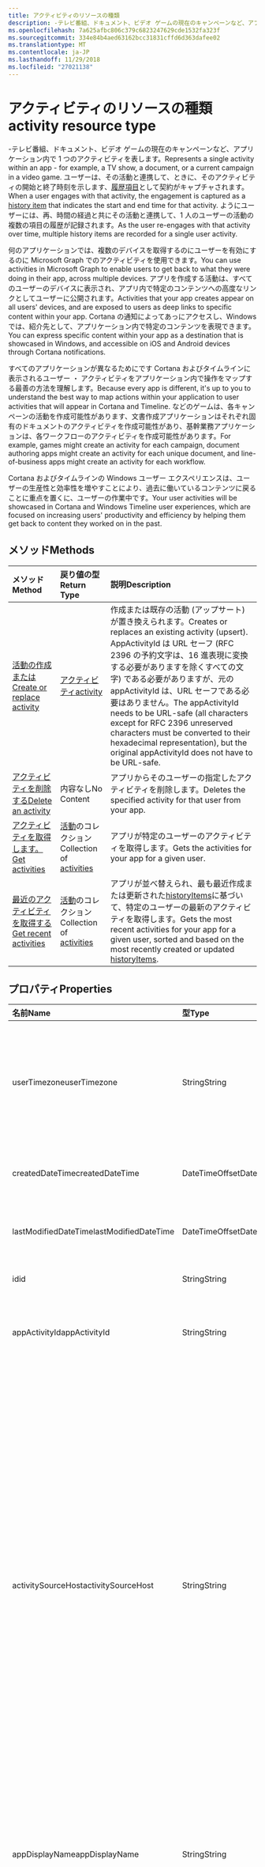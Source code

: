 ```yaml
---
title: アクティビティのリソースの種類
description: -テレビ番組、ドキュメント、ビデオ ゲームの現在のキャンペーンなど、アプリケーション内で 1 つのアクティビティを表します。 ユーザーは、その活動と連携して、ときに、そのアクティビティの開始と終了時刻を示す履歴項目として契約がキャプチャされます。 ようにユーザーには、再、時間の経過と共にその活動と連携して、1 人のユーザーの活動の複数の項目の履歴が記録されます。
ms.openlocfilehash: 7a625afbc806c379c6823247629cde1532fa323f
ms.sourcegitcommit: 334e84b4aed63162bcc31831cffd6d363dafee02
ms.translationtype: MT
ms.contentlocale: ja-JP
ms.lasthandoff: 11/29/2018
ms.locfileid: "27021138"
---
```

# <a name="activity-resource-type"></a><span data-ttu-id="28d17-105">アクティビティのリソースの種類</span><span class="sxs-lookup"><span data-stu-id="28d17-105">activity resource type</span></span>

<span data-ttu-id="28d17-106">-テレビ番組、ドキュメント、ビデオ ゲームの現在のキャンペーンなど、アプリケーション内で 1 つのアクティビティを表します。</span><span class="sxs-lookup"><span data-stu-id="28d17-106">Represents a single activity within an app - for example, a TV show, a document, or a current campaign in a video game.</span></span> <span data-ttu-id="28d17-107">ユーザーは、その活動と連携して、ときに、そのアクティビティの開始と終了時刻を示します、[履歴項目](projectrome-historyitem.md)として契約がキャプチャされます。</span><span class="sxs-lookup"><span data-stu-id="28d17-107">When a user engages with that activity, the engagement is captured as a [history item](projectrome-historyitem.md) that indicates the start and end time for that activity.</span></span> <span data-ttu-id="28d17-108">ようにユーザーには、再、時間の経過と共にその活動と連携して、1 人のユーザーの活動の複数の項目の履歴が記録されます。</span><span class="sxs-lookup"><span data-stu-id="28d17-108">As the user re-engages with that activity over time, multiple history items are recorded for a single user activity.</span></span>

<span data-ttu-id="28d17-109">何のアプリケーションでは、複数のデバイスを取得するのにユーザーを有効にするのに Microsoft Graph でのアクティビティを使用できます。</span><span class="sxs-lookup"><span data-stu-id="28d17-109">You can use activities in Microsoft Graph to enable users to get back to what they were doing in their app, across multiple devices.</span></span> <span data-ttu-id="28d17-110">アプリを作成する活動は、すべてのユーザーのデバイスに表示され、アプリ内で特定のコンテンツへの高度なリンクとしてユーザーに公開されます。</span><span class="sxs-lookup"><span data-stu-id="28d17-110">Activities that your app creates appear on all users' devices, and are exposed to users as deep links to specific content within your app.</span></span> <span data-ttu-id="28d17-111">Cortana の通知によってあっにアクセスし、Windows では、紹介先として、アプリケーション内で特定のコンテンツを表現できます。</span><span class="sxs-lookup"><span data-stu-id="28d17-111">You can express specific content within your app as a destination that is showcased in Windows, and accessible on iOS and Android devices through Cortana notifications.</span></span>

<span data-ttu-id="28d17-112">すべてのアプリケーションが異なるためにです Cortana およびタイムラインに表示されるユーザー ・ アクティビティをアプリケーション内で操作をマップする最善の方法を理解します。</span><span class="sxs-lookup"><span data-stu-id="28d17-112">Because every app is different, it's up to you to understand the best way to map actions within your application to user activities that will appear in Cortana and Timeline.</span></span> <span data-ttu-id="28d17-113">などのゲームは、各キャンペーンの活動を作成可能性があります、文書作成アプリケーションはそれぞれ固有のドキュメントのアクティビティを作成可能性があり、基幹業務アプリケーションは、各ワークフローのアクティビティを作成可能性があります。</span><span class="sxs-lookup"><span data-stu-id="28d17-113">For example, games might create an activity for each campaign, document authoring apps might create an activity for each unique document, and line-of-business apps might create an activity for each workflow.</span></span>

<span data-ttu-id="28d17-114">Cortana およびタイムラインの Windows ユーザー エクスペリエンスは、ユーザーの生産性と効率性を増やすことにより、過去に働いているコンテンツに戻ることに重点を置くに、ユーザーの作業中です。</span><span class="sxs-lookup"><span data-stu-id="28d17-114">Your user activities will be showcased in Cortana and Windows Timeline user experiences, which are focused on increasing users' productivity and efficiency by helping them get back to content they worked on in the past.</span></span>

## <a name="methods"></a><span data-ttu-id="28d17-115">メソッド</span><span class="sxs-lookup"><span data-stu-id="28d17-115">Methods</span></span>

|<span data-ttu-id="28d17-116">メソッド</span><span class="sxs-lookup"><span data-stu-id="28d17-116">Method</span></span> | <span data-ttu-id="28d17-117">戻り値の型</span><span class="sxs-lookup"><span data-stu-id="28d17-117">Return Type</span></span> | <span data-ttu-id="28d17-118">説明</span><span class="sxs-lookup"><span data-stu-id="28d17-118">Description</span></span>|
|:------|:------------|:-----------|
|[<span data-ttu-id="28d17-119">活動の作成または</span><span class="sxs-lookup"><span data-stu-id="28d17-119">Create or replace activity</span></span>](../api/projectrome-put-activity.md) | [<span data-ttu-id="28d17-120">アクティビティ</span><span class="sxs-lookup"><span data-stu-id="28d17-120">activity</span></span>](projectrome-activity.md) |<span data-ttu-id="28d17-121">作成または既存の活動 (アップサート) が置き換えられます。</span><span class="sxs-lookup"><span data-stu-id="28d17-121">Creates or replaces an existing activity (upsert).</span></span> <span data-ttu-id="28d17-122">AppActivityId は URL セーフ (RFC 2396 の予約文字は、16 進表現に変換する必要がありますを除くすべての文字) である必要がありますが、元の appActivityId は、URL セーフである必要はありません。</span><span class="sxs-lookup"><span data-stu-id="28d17-122">The appActivityId needs to be URL-safe (all characters except for RFC 2396 unreserved characters must be converted to their hexadecimal representation), but the original appActivityId does not have to be URL-safe.</span></span> |
|[<span data-ttu-id="28d17-123">アクティビティを削除する</span><span class="sxs-lookup"><span data-stu-id="28d17-123">Delete an activity</span></span>](../api/projectrome-delete-activity.md) | <span data-ttu-id="28d17-124">内容なし</span><span class="sxs-lookup"><span data-stu-id="28d17-124">No Content</span></span> | <span data-ttu-id="28d17-125">アプリからそのユーザーの指定したアクティビティを削除します。</span><span class="sxs-lookup"><span data-stu-id="28d17-125">Deletes the specified activity for that user from your app.</span></span>|
|[<span data-ttu-id="28d17-126">アクティビティを取得します。</span><span class="sxs-lookup"><span data-stu-id="28d17-126">Get activities</span></span>](../api/projectrome-get-activities.md) | <span data-ttu-id="28d17-127">[活動](projectrome-activity.md)のコレクション</span><span class="sxs-lookup"><span data-stu-id="28d17-127">Collection of [activities](projectrome-activity.md)</span></span> | <span data-ttu-id="28d17-128">アプリが特定のユーザーのアクティビティを取得します。</span><span class="sxs-lookup"><span data-stu-id="28d17-128">Gets the activities for your app for a given user.</span></span>|
|[<span data-ttu-id="28d17-129">最近のアクティビティを取得する</span><span class="sxs-lookup"><span data-stu-id="28d17-129">Get recent activities</span></span>](../api/projectrome-get-recent-activities.md) | <span data-ttu-id="28d17-130">[活動](projectrome-activity.md)のコレクション</span><span class="sxs-lookup"><span data-stu-id="28d17-130">Collection of [activities](projectrome-activity.md)</span></span> | <span data-ttu-id="28d17-131">アプリが並べ替えられ、最も最近作成または更新された[historyItems](projectrome-historyitem.md)に基づいて、特定のユーザーの最新のアクティビティを取得します。</span><span class="sxs-lookup"><span data-stu-id="28d17-131">Gets the most recent activities for your app for a given user, sorted and based on the most recently created or updated [historyItems](projectrome-historyitem.md).</span></span>|

## <a name="properties"></a><span data-ttu-id="28d17-132">プロパティ</span><span class="sxs-lookup"><span data-stu-id="28d17-132">Properties</span></span>

|<span data-ttu-id="28d17-133">名前</span><span class="sxs-lookup"><span data-stu-id="28d17-133">Name</span></span> | <span data-ttu-id="28d17-134">型</span><span class="sxs-lookup"><span data-stu-id="28d17-134">Type</span></span> | <span data-ttu-id="28d17-135">説明</span><span class="sxs-lookup"><span data-stu-id="28d17-135">Description</span></span>|
|:----|:-----|:-----------|
|<span data-ttu-id="28d17-136">userTimezone</span><span class="sxs-lookup"><span data-stu-id="28d17-136">userTimezone</span></span> | <span data-ttu-id="28d17-137">String</span><span class="sxs-lookup"><span data-stu-id="28d17-137">String</span></span> | <span data-ttu-id="28d17-138">省略可能。</span><span class="sxs-lookup"><span data-stu-id="28d17-138">Optional.</span></span> <span data-ttu-id="28d17-139">活動の作成時に配置されましたユーザーのデバイスのアクティビティを生成するために使用するタイム ゾーンクロスプラット フォーム形式をサポートするために、Olson の Id として指定された値です。</span><span class="sxs-lookup"><span data-stu-id="28d17-139">The timezone in which the user's device used to generate the activity was located at activity creation time; values supplied as Olson IDs in order to support cross-platform representation.</span></span>|
|<span data-ttu-id="28d17-140">createdDateTime</span><span class="sxs-lookup"><span data-stu-id="28d17-140">createdDateTime</span></span> | <span data-ttu-id="28d17-141">DateTimeOffset</span><span class="sxs-lookup"><span data-stu-id="28d17-141">DateTimeOffset</span></span> | <span data-ttu-id="28d17-142">サーバーで設定します。</span><span class="sxs-lookup"><span data-stu-id="28d17-142">Set by the server.</span></span> <span data-ttu-id="28d17-143">サーバー上にオブジェクトが作成されたときの utc 日時。</span><span class="sxs-lookup"><span data-stu-id="28d17-143">DateTime in UTC when the object was created on the server.</span></span> |
|<span data-ttu-id="28d17-144">lastModifiedDateTime</span><span class="sxs-lookup"><span data-stu-id="28d17-144">lastModifiedDateTime</span></span> | <span data-ttu-id="28d17-145">DateTimeOffset</span><span class="sxs-lookup"><span data-stu-id="28d17-145">DateTimeOffset</span></span> | <span data-ttu-id="28d17-146">サーバーで設定します。</span><span class="sxs-lookup"><span data-stu-id="28d17-146">Set by the server.</span></span> <span data-ttu-id="28d17-147">サーバー上にオブジェクトが変更されたときの utc 日時。</span><span class="sxs-lookup"><span data-stu-id="28d17-147">DateTime in UTC when the object was modified on the server.</span></span> |
|<span data-ttu-id="28d17-148">id</span><span class="sxs-lookup"><span data-stu-id="28d17-148">id</span></span> | <span data-ttu-id="28d17-149">String</span><span class="sxs-lookup"><span data-stu-id="28d17-149">String</span></span> | <span data-ttu-id="28d17-150">サーバーによって生成される ID が URL に対応するために使用します。</span><span class="sxs-lookup"><span data-stu-id="28d17-150">Server-generated ID used for URL addressing.</span></span>|
|<span data-ttu-id="28d17-151">appActivityId</span><span class="sxs-lookup"><span data-stu-id="28d17-151">appActivityId</span></span> | <span data-ttu-id="28d17-152">String</span><span class="sxs-lookup"><span data-stu-id="28d17-152">String</span></span> | <span data-ttu-id="28d17-153">必須。</span><span class="sxs-lookup"><span data-stu-id="28d17-153">Required.</span></span> <span data-ttu-id="28d17-154">呼び出し元によって、不変をその後提供された - アプリケーションのコンテキストで一意のアクティビティ ID です。</span><span class="sxs-lookup"><span data-stu-id="28d17-154">The unique activity ID in the context of the app - supplied by caller and immutable thereafter.</span></span>|
|<span data-ttu-id="28d17-155">activitySourceHost</span><span class="sxs-lookup"><span data-stu-id="28d17-155">activitySourceHost</span></span> | <span data-ttu-id="28d17-156">String</span><span class="sxs-lookup"><span data-stu-id="28d17-156">String</span></span> | <span data-ttu-id="28d17-157">必須。</span><span class="sxs-lookup"><span data-stu-id="28d17-157">Required.</span></span> <span data-ttu-id="28d17-158">アプリケーションのクロスプラット フォームの id のマッピングを表すドメインの URL です。</span><span class="sxs-lookup"><span data-stu-id="28d17-158">URL for the domain representing the cross-platform identity mapping for the app.</span></span> <span data-ttu-id="28d17-159">マッピングは、ドメインでホストされている JSON ファイルとして、ストアドや Windows デベロッパー センターを使用して構成できます。</span><span class="sxs-lookup"><span data-stu-id="28d17-159">Mapping is stored either as a JSON file hosted on the domain or configurable via Windows Dev Center.</span></span> <span data-ttu-id="28d17-160">JSON ファイルは、クロス プラットフォーム アプリケーション識別子の名前はまたはトップ レベルのドメイン レベルのいずれか、"HTTPS"ドメインのルートでホストされていますとサブのドメインが含まれます。</span><span class="sxs-lookup"><span data-stu-id="28d17-160">The JSON file is named cross-platform-app-identifiers and is hosted at root of your HTTPS domain, either at the top level domain or include a sub domain.</span></span> <span data-ttu-id="28d17-161">例: https://contoso.com または https://myapp.contoso.com。しかし、https://myapp.contoso.com/somepath は無効です。</span><span class="sxs-lookup"><span data-stu-id="28d17-161">For example: https://contoso.com or https://myapp.contoso.com but NOT https://myapp.contoso.com/somepath.</span></span> <span data-ttu-id="28d17-162">クロスプラット フォームのアプリケーション id ごと、一意のファイルおよびドメイン (またはサブドメイン) をすることが必要です。</span><span class="sxs-lookup"><span data-stu-id="28d17-162">You must have a unique file and domain (or sub domain) per cross-platform app identity.</span></span> <span data-ttu-id="28d17-163">たとえば、PowerPoint と Word の別のファイルとドメインが必要です。</span><span class="sxs-lookup"><span data-stu-id="28d17-163">For example, a separate file and domain is needed for Word vs. PowerPoint.</span></span>|
|<span data-ttu-id="28d17-164">appDisplayName</span><span class="sxs-lookup"><span data-stu-id="28d17-164">appDisplayName</span></span> | <span data-ttu-id="28d17-165">String</span><span class="sxs-lookup"><span data-stu-id="28d17-165">String</span></span> | <span data-ttu-id="28d17-166">省略可能。</span><span class="sxs-lookup"><span data-stu-id="28d17-166">Optional.</span></span> <span data-ttu-id="28d17-167">アプリケーションがユーザーのローカル デバイスにインストールされていない場合の場合に使用するための活動を生成するために使用するアプリケーションの短い説明です。</span><span class="sxs-lookup"><span data-stu-id="28d17-167">Short text description of the app used to generate the activity for use in cases when the app is not installed on the user’s local device.</span></span>|
|<span data-ttu-id="28d17-168">activationUrl</span><span class="sxs-lookup"><span data-stu-id="28d17-168">activationUrl</span></span> | <span data-ttu-id="28d17-169">String</span><span class="sxs-lookup"><span data-stu-id="28d17-169">String</span></span> | <span data-ttu-id="28d17-170">必須。</span><span class="sxs-lookup"><span data-stu-id="28d17-170">Required.</span></span> <span data-ttu-id="28d17-171">AppId によって表される最適なネイティブの経験ではアクティビティを起動するために使用する URL です。</span><span class="sxs-lookup"><span data-stu-id="28d17-171">URL used to launch the activity in the best native experience represented by the appId.</span></span> <span data-ttu-id="28d17-172">ネイティブ アプリケーションが存在しない場合は、web ベースのアプリケーションを起動する場合があります。</span><span class="sxs-lookup"><span data-stu-id="28d17-172">Might launch a web-based app if no native app exists.</span></span>|
|<span data-ttu-id="28d17-173">fallbackUrl</span><span class="sxs-lookup"><span data-stu-id="28d17-173">fallbackUrl</span></span> | <span data-ttu-id="28d17-174">String</span><span class="sxs-lookup"><span data-stu-id="28d17-174">String</span></span> | <span data-ttu-id="28d17-175">省略可能。</span><span class="sxs-lookup"><span data-stu-id="28d17-175">Optional.</span></span> <span data-ttu-id="28d17-176">URL が利用可能な場合は、web ベースのアプリケーションでは、アクティビティの起動に使用します。</span><span class="sxs-lookup"><span data-stu-id="28d17-176">URL used to launch the activity in a web-based app, if available.</span></span>|
|<span data-ttu-id="28d17-177">contentUrl</span><span class="sxs-lookup"><span data-stu-id="28d17-177">contentUrl</span></span> | <span data-ttu-id="28d17-178">String</span><span class="sxs-lookup"><span data-stu-id="28d17-178">String</span></span> | <span data-ttu-id="28d17-179">省略可能。</span><span class="sxs-lookup"><span data-stu-id="28d17-179">Optional.</span></span> <span data-ttu-id="28d17-180">ネイティブまたは web ベースのアプリケーションの操作 (たとえば、RSS フィード内のアイテムへのポインター) の外部コンテンツを表示できる場合に使用されます。</span><span class="sxs-lookup"><span data-stu-id="28d17-180">Used in the event the content can be rendered outside of a native or web-based app experience (for example, a pointer to an item in an RSS feed).</span></span>|
|<span data-ttu-id="28d17-181">visualElements</span><span class="sxs-lookup"><span data-stu-id="28d17-181">visualElements</span></span>| [<span data-ttu-id="28d17-182">visualInfo</span><span class="sxs-lookup"><span data-stu-id="28d17-182">visualInfo</span></span>](../resources/projectrome-visualinfo.md) | <span data-ttu-id="28d17-183">必須。</span><span class="sxs-lookup"><span data-stu-id="28d17-183">Required.</span></span> <span data-ttu-id="28d17-184">エクスペリエンスの利用状況を表示する情報を格納しているオブジェクト</span><span class="sxs-lookup"><span data-stu-id="28d17-184">The object containing information to render the activity in the UX.</span></span>|
|<span data-ttu-id="28d17-185">contentInfo</span><span class="sxs-lookup"><span data-stu-id="28d17-185">contentInfo</span></span> | <span data-ttu-id="28d17-186">JSON オブジェクトの型指定されていません。</span><span class="sxs-lookup"><span data-stu-id="28d17-186">Untyped JSON object</span></span> | <span data-ttu-id="28d17-187">省略可能。</span><span class="sxs-lookup"><span data-stu-id="28d17-187">Optional.</span></span> <span data-ttu-id="28d17-188">[Schema.org](https://schema.org)の構文に従ってコンテンツの拡張の説明を %ld 個の JSON データのカスタムの一部。</span><span class="sxs-lookup"><span data-stu-id="28d17-188">A custom piece of data - JSON-LD extensible description of content according to [schema.org](https://schema.org) syntax.</span></span>|
|<span data-ttu-id="28d17-189">expirationDateTime</span><span class="sxs-lookup"><span data-stu-id="28d17-189">expirationDateTime</span></span> | <span data-ttu-id="28d17-190">DateTimeOffset</span><span class="sxs-lookup"><span data-stu-id="28d17-190">DateTimeOffset</span></span> | <span data-ttu-id="28d17-191">サーバーで設定します。</span><span class="sxs-lookup"><span data-stu-id="28d17-191">Set by the server.</span></span> <span data-ttu-id="28d17-192">オブジェクトは、サーバー上で有効期限が切れたときの utc 日時。</span><span class="sxs-lookup"><span data-stu-id="28d17-192">DateTime in UTC when the object expired on the server.</span></span>|
|<span data-ttu-id="28d17-193">status</span><span class="sxs-lookup"><span data-stu-id="28d17-193">status</span></span> | <span data-ttu-id="28d17-194">status</span><span class="sxs-lookup"><span data-stu-id="28d17-194">status</span></span> | <span data-ttu-id="28d17-195">サーバーで設定します。</span><span class="sxs-lookup"><span data-stu-id="28d17-195">Set by the server.</span></span> <span data-ttu-id="28d17-196">有効なオブジェクトを識別するために使用する状態コードです。</span><span class="sxs-lookup"><span data-stu-id="28d17-196">A status code used to identify valid objects.</span></span> <span data-ttu-id="28d17-197">値: アクティブな場合、更新、削除、無視されます。</span><span class="sxs-lookup"><span data-stu-id="28d17-197">Values: active, updated, deleted, ignored.</span></span>|

## <a name="relationships"></a><span data-ttu-id="28d17-198">リレーションシップ</span><span class="sxs-lookup"><span data-stu-id="28d17-198">Relationships</span></span>

|<span data-ttu-id="28d17-199">リレーションシップ</span><span class="sxs-lookup"><span data-stu-id="28d17-199">Relationship</span></span> | <span data-ttu-id="28d17-200">型</span><span class="sxs-lookup"><span data-stu-id="28d17-200">Type</span></span> | <span data-ttu-id="28d17-201">説明</span><span class="sxs-lookup"><span data-stu-id="28d17-201">Description</span></span>|
|:------------|:-----|:-----------|
|<span data-ttu-id="28d17-202">historyItems</span><span class="sxs-lookup"><span data-stu-id="28d17-202">historyItems</span></span>| <span data-ttu-id="28d17-203">[activityHistoryItem](../resources/projectrome-historyitem.md)コレクション</span><span class="sxs-lookup"><span data-stu-id="28d17-203">[activityHistoryItem](../resources/projectrome-historyitem.md) collection</span></span> | <span data-ttu-id="28d17-204">省略可能。</span><span class="sxs-lookup"><span data-stu-id="28d17-204">Optional.</span></span> <span data-ttu-id="28d17-205">受け取りますおよび抑制ソリューションです。アクティビティの historyItems にナビゲーション プロパティです。</span><span class="sxs-lookup"><span data-stu-id="28d17-205">NavigationProperty/Containment; navigation property to the activity's historyItems.</span></span>|

## <a name="json-representation"></a><span data-ttu-id="28d17-206">JSON 表記</span><span class="sxs-lookup"><span data-stu-id="28d17-206">JSON representation</span></span>

<span data-ttu-id="28d17-207">以下は、リソースの JSON 表記です。</span><span class="sxs-lookup"><span data-stu-id="28d17-207">Here is a JSON representation of the resource.</span></span>

<!-- {
  "blockType": "resource",
  "optionalProperties": [
    "userTimezone",
    "appDisplayName",
    "fallbackUrl",
    "contentUrl",
    "contentInfo",
    "visualElements",
    "historyItems"
  ],
  "baseType": "microsoft.graph.entity",
  "@odata.type": "microsoft.graph.userActivity",
  "@odata.annotations": [
    {
      "capabilities": {
        "countable": false,
        "selectable": false,
        "skippable": false
      }
    }
  ]
}-->

```json
{
    "appActivityId": "String",
    "activitySourceHost": "String (host name/domain/URL)",
    "userTimezone": "String",
    "appDisplayName": "String",
    "activationUrl": "String (URL)",
    "contentUrl": "String (URL)",
    "fallbackUrl": "String (URL)",
    "createdDateTime": "DateTimeOffset",
    "lastModifiedDateTime": "DateTimeOffset",
    "expirationDateTime": "DateTimeOffset",
    "id": "String",
    "status": "active | updated | deleted | ignored",
    "contentInfo": { "@odata.type": "microsoft.graph.Json" },
    "visualElements": { "@odata.type": "microsoft.graph.visualInfo" },
    "historyItems": [{ "@odata.type": "microsoft.graph.activityHistoryItem" }]
}
```

<!-- uuid: 8fcb5dbc-d5aa-4681-8e31-b001d5168d79
2017-06-07 14:57:30 UTC -->
<!-- {
  "type": "#page.annotation",
  "description": "activity resource",
  "keywords": "",
  "section": "documentation",
  "tocPath": ""
}-->
